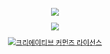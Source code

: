 <p align="center">
    <img src="https://github.com/solaris0115/NewRatkin/blob/master/About/Preview.jpg" />
</p>

<p align="center">
    <img src="https://img.shields.io/badge/NewRatkin-1.6v-4BC51D.svg?style=flat" />
  </a>
</p>
<p align="center">
<a rel="license" href="http://creativecommons.org/licenses/by-nc-nd/4.0/"><img alt="크리에이티브 커먼즈 라이선스" style="border-width:0" src="https://i.creativecommons.org/l/by-nc-nd/4.0/88x31.png" />
</p>


